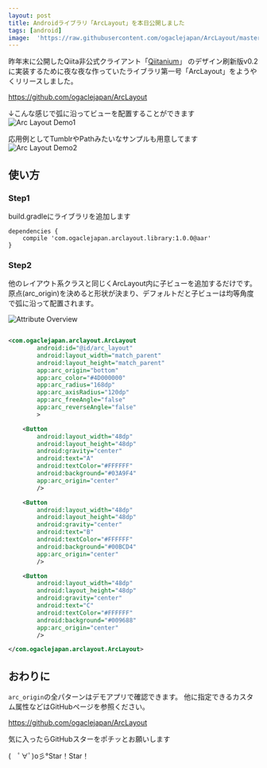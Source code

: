 ```yaml
---
layout: post
title: Androidライブラリ「ArcLayout」を本日公開しました
tags: [android]
image:  'https://raw.githubusercontent.com/ogaclejapan/ArcLayout/master/art/icon.png'
---
```


昨年末に公開したQiita非公式クライアント「[Qiitanium](https://github.com/ogaclejapan/Qiitanium)」
のデザイン刷新版v0.2に実装するために夜な夜な作っていたライブラリ第一号「ArcLayout」をようやくリリースしました。

https://github.com/ogaclejapan/ArcLayout

↓こんな感じで弧に沿ってビューを配置することができます
![Arc Layout Demo1](https://raw.githubusercontent.com/ogaclejapan/ArcLayout/master/art/demo1.gif)

応用例としてTumblrやPathみたいなサンプルも用意してます
![Arc Layout Demo2](https://raw.githubusercontent.com/ogaclejapan/ArcLayout/master/art/demo2.gif)


## 使い方

### Step1

build.gradleにライブラリを追加します

```
dependencies {
    compile 'com.ogaclejapan.arclayout.library:1.0.0@aar'
}
```

### Step2

他のレイアウト系クラスと同じくArcLayout内に子ビューを追加するだけです。
原点(arc_origin)を決めると形状が決まり、デフォルトだと子ビューは均等角度で弧に沿って配置されます。

![Attribute Overview](https://raw.githubusercontent.com/ogaclejapan/ArcLayout/master/art/attrs.png)

```xml

<com.ogaclejapan.arclayout.ArcLayout
        android:id="@id/arc_layout"
        android:layout_width="match_parent"
        android:layout_height="match_parent"
        app:arc_origin="bottom"
        app:arc_color="#4D000000"
        app:arc_radius="168dp"
        app:arc_axisRadius="120dp"
        app:arc_freeAngle="false"
        app:arc_reverseAngle="false"
        >

    <Button
        android:layout_width="48dp"
        android:layout_height="48dp"
        android:gravity="center"
        android:text="A"
        android:textColor="#FFFFFF"
        android:background="#03A9F4"
        app:arc_origin="center"
        />

    <Button
        android:layout_width="48dp"
        android:layout_height="48dp"
        android:gravity="center"
        android:text="B"
        android:textColor="#FFFFFF"
        android:background="#00BCD4"
        app:arc_origin="center"
        />

    <Button
        android:layout_width="48dp"
        android:layout_height="48dp"
        android:gravity="center"
        android:text="C"
        android:textColor="#FFFFFF"
        android:background="#009688"
        app:arc_origin="center"
        />

</com.ogaclejapan.arclayout.ArcLayout>

```

## おわりに

`arc_origin`の全パターンはデモアプリで確認できます。
他に指定できるカスタム属性などはGitHubページを参照ください。

https://github.com/ogaclejapan/ArcLayout

気に入ったらGitHubスターをポチッとお願いします

(　ﾟ∀ﾟ)o彡°Star！Star！
